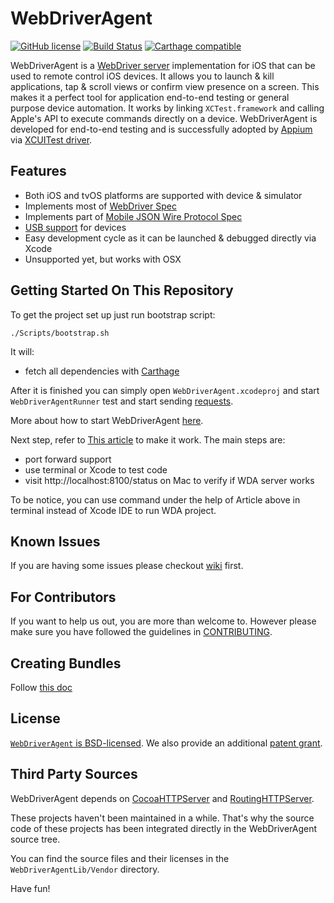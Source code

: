 # WebDriverAgent

[![GitHub license](https://img.shields.io/badge/license-BSD-lightgrey.svg)](LICENSE)
[![Build Status](https://travis-ci.org/appium/WebDriverAgent.svg?branch=master)](https://travis-ci.org/appium/WebDriverAgent)
[![Carthage compatible](https://img.shields.io/badge/Carthage-compatible-4BC51D.svg?style=flat)](https://github.com/Carthage/Carthage)

WebDriverAgent is a [WebDriver server](https://w3c.github.io/webdriver/webdriver-spec.html) implementation for iOS that can be used to remote control iOS devices. It allows you to launch & kill applications, tap & scroll views or confirm view presence on a screen. This makes it a perfect tool for application end-to-end testing or general purpose device automation. It works by linking `XCTest.framework` and calling Apple's API to execute commands directly on a device. WebDriverAgent is developed for end-to-end testing and is successfully adopted by [Appium](http://appium.io) via [XCUITest driver](https://github.com/appium/appium-xcuitest-driver).

## Features
 * Both iOS and tvOS platforms are supported with device & simulator
 * Implements most of [WebDriver Spec](https://w3c.github.io/webdriver/webdriver-spec.html)
 * Implements part of [Mobile JSON Wire Protocol Spec](https://github.com/SeleniumHQ/mobile-spec/blob/master/spec-draft.md)
 * [USB support](https://github.com/facebook/WebDriverAgent/wiki/USB-support) for devices
 * Easy development cycle as it can be launched & debugged directly via Xcode
 * Unsupported yet, but works with OSX

## Getting Started On This Repository

To get the project set up just run bootstrap script:
```
./Scripts/bootstrap.sh
```
It will:
* fetch all dependencies with [Carthage](https://github.com/Carthage/Carthage)

After it is finished you can simply open `WebDriverAgent.xcodeproj` and start `WebDriverAgentRunner` test
and start sending [requests](https://github.com/facebook/WebDriverAgent/wiki/Queries).

More about how to start WebDriverAgent [here](https://github.com/facebook/WebDriverAgent/wiki/Starting-WebDriverAgent).

Next step, refer to [This article](https://testerhome.com/topics/7220) to make it work. The main steps are:
* port forward support
* use terminal or Xcode to test code
* visit http://localhost:8100/status on Mac to verify if WDA server works

To be notice, you can use command under the help of Article above in terminal instead of Xcode IDE to run WDA project.


## Known Issues
If you are having some issues please checkout [wiki](https://github.com/facebook/WebDriverAgent/wiki/Common-Issues) first.

## For Contributors
If you want to help us out, you are more than welcome to. However please make sure you have followed the guidelines in [CONTRIBUTING](CONTRIBUTING.md).

## Creating Bundles
Follow [this doc](docs/CREATING_BUNDLES.md)

## License

[`WebDriverAgent` is BSD-licensed](LICENSE). We also provide an additional [patent grant](PATENTS).

## Third Party Sources

WebDriverAgent depends on [CocoaHTTPServer](https://github.com/robbiehanson/CocoaHTTPServer)
and [RoutingHTTPServer](https://github.com/mattstevens/RoutingHTTPServer).

These projects haven't been maintained in a while. That's why the source code of these
projects has been integrated directly in the WebDriverAgent source tree.

You can find the source files and their licenses in the `WebDriverAgentLib/Vendor` directory.

Have fun!
